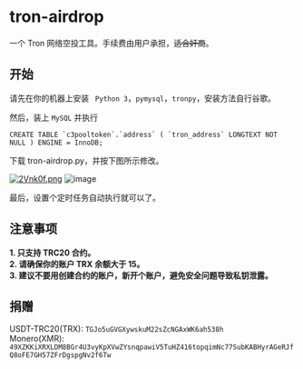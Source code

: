 # tron-airdrop

一个 Tron 网络空投工具。手续费由用户承担，~~适合奸商~~。

## 开始

请先在你的机器上安装 ` Python 3`，`pymysql`，`tronpy`，安装方法自行谷歌。  

然后，装上 `MySQL` 并执行
```
CREATE TABLE `c3pooltoken`.`address` ( `tron_address` LONGTEXT NOT NULL ) ENGINE = InnoDB;
```

下载 tron-airdrop.py，并按下图所示修改。

[![2Vnk0f.png](https://z3.ax1x.com/2021/05/30/2Vnk0f.png)](https://imgtu.com/i/2Vnk0f)
![image](https://user-images.githubusercontent.com/53929319/120092844-af6e9c80-c148-11eb-99e7-e795e9f09956.png)

最后，设置个定时任务自动执行就可以了。

## 注意事项
**1. 只支持 TRC20 合约。**  
**2. 请确保你的账户 TRX 余额大于 15。**  
**3. 建议不要用创建合约的账户，新开个账户，避免安全问题导致私钥泄露。**

## 捐赠
USDT-TRC20(TRX): `TGJo5uGVGXywskuM22sZcNGAxWK6ah538h`  
Monero(XMR): `49XZKKiXRXLDM8BGr4U3vyKpXVwZYsnqpawiV5TuHZ416topqimNc77SubKABHyrAGeRJfQ8oFE7GH57ZFrDgspgNv2f6Tw`
